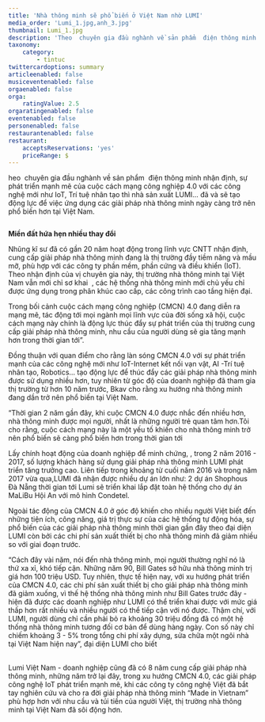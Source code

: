 ```yaml
---
title: 'Nhà thông minh sẽ phổ biến ở Việt Nam nhờ LUMI'
media_order: 'Lumi_1.jpg,anh_3.jpg'
thumbnail: Lumi_1.jpg
description: 'Theo  chuyên gia đầu nghành về sản phẩm  điện thông minh nhận định, sự phát triển mạnh mẽ của cuộc cách mạng công nghiệp 4.0 với các công nghệ mới như IoT, Trí tuệ nhân tạo thì nhà sản xuất LUMI… đã và sẽ tạo động lực để việc ứng dụng các giải pháp nhà thông minh ngày càng trở nên phổ biến hơn tại Việt Nam.'
taxonomy:
    category:
        - tintuc
twittercardoptions: summary
articleenabled: false
musiceventenabled: false
orgaenabled: false
orga:
    ratingValue: 2.5
orgaratingenabled: false
eventenabled: false
personenabled: false
restaurantenabled: false
restaurant:
    acceptsReservations: 'yes'
    priceRange: $
---
```


<p>heo&nbsp; chuy&ecirc;n gia đầu ngh&agrave;nh về sản phẩm&nbsp; điện th&ocirc;ng minh nhận định, sự ph&aacute;t triển mạnh mẽ của cuộc c&aacute;ch mạng c&ocirc;ng nghiệp 4.0 với c&aacute;c c&ocirc;ng nghệ mới như IoT, Tr&iacute; tuệ nh&acirc;n tạo th&igrave; nh&agrave; sản xuất LUMI&hellip; đ&atilde; v&agrave; sẽ tạo động lực để việc ứng dụng c&aacute;c giải ph&aacute;p nh&agrave; th&ocirc;ng minh ng&agrave;y c&agrave;ng trở n&ecirc;n phổ biến hơn tại Việt Nam.</p>
<p><img src="/newv1/tin-tuc/nha-thong-minh-se-pho-bien-o-vie-t-nam-nho-lumi/anh_3.jpg" alt="" /></p>
<p><strong>Miền đất hứa hẹn nhiều thay đổi</strong></p>
<p>Nhũng kĩ sư đ&atilde; c&oacute; gần 20 năm hoạt động trong lĩnh vực CNTT nhận định, cung cấp giải ph&aacute;p nh&agrave; th&ocirc;ng minh đang l&agrave; thị trường đầy tiềm năng v&agrave; mầu mỡ, ph&ugrave; hợp với c&aacute;c c&ocirc;ng ty phần mềm, phần cứng v&agrave; điều khiển (IoT). Theo nhận định của vị chuy&ecirc;n gia n&agrave;y, thị trường nh&agrave; th&ocirc;ng minh tại Việt Nam vẫn mới chỉ sơ khai&nbsp; , c&aacute;c hệ thống nh&agrave; th&ocirc;ng minh mới chủ yếu chỉ được ứng dụng trong ph&acirc;n kh&uacute;c cao cấp, c&aacute;c c&ocirc;ng tr&igrave;nh cao tầng hiện đại.</p>
<p>Trong bối cảnh cuộc c&aacute;ch mạng c&ocirc;ng nghiệp (CMCN) 4.0 đang diễn ra mạng mẽ, t&aacute;c động tới mọi ng&agrave;nh mọi lĩnh vực của đời sống x&atilde; hội, cuộc c&aacute;ch mạng n&agrave;y ch&iacute;nh l&agrave; động lực th&uacute;c đẩy sự ph&aacute;t triển của thị trường cung cấp giải ph&aacute;p nh&agrave; th&ocirc;ng minh, nhu cầu của người d&ugrave;ng sẽ gia tăng mạnh hơn trong thời gian tới&rdquo;.</p>
<p>Đồng thuận với quan điểm cho rằng l&agrave;n s&oacute;ng CMCN 4.0 với sự ph&aacute;t triển mạnh của c&aacute;c c&ocirc;ng nghệ mới như IoT-Internet kết nối vạn vật, AI -Tr&iacute; tuệ nh&acirc;n tạo, Robotics&hellip; tạo động lực để th&uacute;c đẩy c&aacute;c giải ph&aacute;p nh&agrave; th&ocirc;ng minh được sử dụng nhiều hơn, tuy nhi&ecirc;n từ g&oacute;c độ của doanh nghiệp đ&atilde; tham gia thị trường từ hơn 10 năm trước, Bkav cho rằng xu hướng nh&agrave; th&ocirc;ng minh đang dần trở n&ecirc;n phổ biến tại Việt Nam.</p>
<p>&ldquo;Thời gian 2 năm gần đ&acirc;y, khi cuộc CMCN 4.0 được nhắc đến nhiều hơn, nh&agrave; th&ocirc;ng minh được mọi người, nhất l&agrave; những người trẻ quan t&acirc;m hơn.T&ocirc;i cho rằng, cuộc c&aacute;ch mạng n&agrave;y l&agrave; một yếu tố khiến cho nh&agrave; th&ocirc;ng minh trở n&ecirc;n phổ biến sẽ c&agrave;ng phổ biến hơn trong thời gian tới</p>
<p>Lấy ch&iacute;nh hoạt động của doanh nghiệp để minh chứng, , trong 2 năm 2016 - 2017, số lượng kh&aacute;ch h&agrave;ng sử dụng giải ph&aacute;p nh&agrave; th&ocirc;ng minh LUMI ph&aacute;t triển tăng trưởng cao. Li&ecirc;n tiếp trong khoảng từ cuối năm 2016 v&agrave; trong năm 2017 vừa qua,LUMI đ&atilde; nhận được nhiều dự &aacute;n lớn như: 2 dự &aacute;n Shophous&nbsp; Đ&agrave; Nẵng thời gian tới Lumi sẽ triển khai lắp đặt to&agrave;n hệ thống cho dự &aacute;n MaLiBu Hội An với m&ocirc; h&igrave;nh Condetel.</p>
<p>Ngo&agrave;i t&aacute;c động của CMCN 4.0 ở g&oacute;c độ khiến cho nhiều người Việt biết đến những tiện &iacute;ch, c&ocirc;ng năng, gi&aacute; trị thực sự của c&aacute;c hệ thống tự động h&oacute;a, sự phổ biến của c&aacute;c giải ph&aacute;p nh&agrave; th&ocirc;ng minh thời gian gần đ&acirc;y theo đại diện LUMI c&ograve;n bởi c&aacute;c chi ph&iacute; sản xuất thiết bị cho nh&agrave; th&ocirc;ng minh đ&atilde; giảm nhiều so với giai đoạn trước.</p>
<p>&ldquo;C&aacute;ch đ&acirc;y v&agrave;i năm, n&oacute;i đến nh&agrave; th&ocirc;ng minh, mọi người thường nghĩ n&oacute; l&agrave; thứ xa xỉ, kh&oacute; tiếp cận. Những năm 90, Bill Gates sở hữu nh&agrave; th&ocirc;ng minh trị gi&aacute; hơn 100 triệu USD. Tuy nhi&ecirc;n, thực tế hiện nay, với xu hướng ph&aacute;t triển của CMCN 4.0, c&aacute;c chi ph&iacute; sản xuất thiết bị cho giải ph&aacute;p nh&agrave; th&ocirc;ng minh đ&atilde; giảm xuống, v&igrave; thế hệ thống nh&agrave; th&ocirc;ng minh như Bill Gates trước đ&acirc;y - hiện đ&atilde; được c&aacute;c doanh nghiệp như LUMI c&oacute; thể triển khai được với mức gi&aacute; thấp hơn rất nhiều v&agrave; nhiều người c&oacute; thể tiếp cận với n&oacute; được. Thậm ch&iacute;, với LUMI, người d&ugrave;ng chỉ cần phải bỏ ra khoảng 30 triệu đồng đ&atilde; c&oacute; một hệ thống nh&agrave; th&ocirc;ng minh tương đối cơ bản để d&ugrave;ng h&agrave;ng ng&agrave;y. Con số n&agrave;y chỉ chiếm khoảng 3 - 5% trong tổng chi ph&iacute; x&acirc;y dựng, sửa chữa một ng&ocirc;i nh&agrave; tại Việt Nam hiện nay&rdquo;, đại diện LUMI cho biết</p>
<div id="AdAsia">&nbsp;</div>
<div id="6b8dfc574c1ec0ce393313f4f1c80b3d_sync">Lumi Việt Nam - doanh nghiệp cũng đ&atilde; c&oacute;&nbsp;8 năm cung cấp giải ph&aacute;p nh&agrave; th&ocirc;ng minh, những năm trở lại đ&acirc;y, trong xu hướng CMCN 4.0, c&aacute;c giải ph&aacute;p c&ocirc;ng nghệ IoT ph&aacute;t triển mạnh mẽ, khi c&aacute;c c&ocirc;ng ty c&ocirc;ng nghệ Việt đ&atilde; bắt tay nghi&ecirc;n cứu v&agrave; cho ra đời giải ph&aacute;p nh&agrave; th&ocirc;ng minh &ldquo;Made in Vietnam&rdquo; ph&ugrave; hợp hơn với nhu cầu v&agrave; t&uacute;i tiền của người Việt, thị trường nh&agrave; th&ocirc;ng minh tại Việt Nam đ&atilde; s&ocirc;i động hơn.</div>
<div><img src="/newv1/tin-tuc/nha-thong-minh-se-pho-bien-o-vie-t-nam-nho-lumi/Lumi_1.jpg" alt="" /></div>